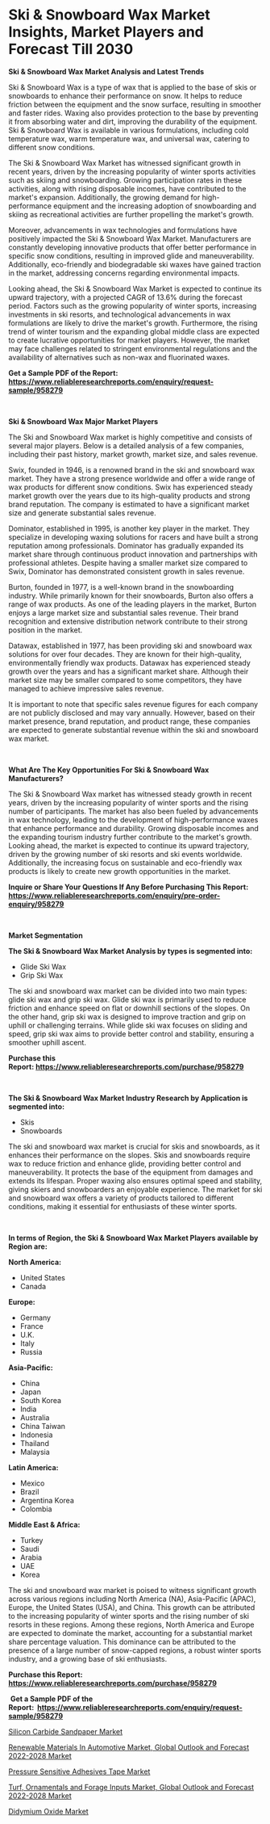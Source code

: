 <p><h1>Ski & Snowboard Wax Market Insights, Market Players and Forecast Till 2030</h1></p><p><strong>Ski & Snowboard Wax Market Analysis and Latest Trends</strong></p>
<p><p>Ski & Snowboard Wax is a type of wax that is applied to the base of skis or snowboards to enhance their performance on snow. It helps to reduce friction between the equipment and the snow surface, resulting in smoother and faster rides. Waxing also provides protection to the base by preventing it from absorbing water and dirt, improving the durability of the equipment. Ski & Snowboard Wax is available in various formulations, including cold temperature wax, warm temperature wax, and universal wax, catering to different snow conditions.</p><p>The Ski & Snowboard Wax Market has witnessed significant growth in recent years, driven by the increasing popularity of winter sports activities such as skiing and snowboarding. Growing participation rates in these activities, along with rising disposable incomes, have contributed to the market's expansion. Additionally, the growing demand for high-performance equipment and the increasing adoption of snowboarding and skiing as recreational activities are further propelling the market's growth.</p><p>Moreover, advancements in wax technologies and formulations have positively impacted the Ski & Snowboard Wax Market. Manufacturers are constantly developing innovative products that offer better performance in specific snow conditions, resulting in improved glide and maneuverability. Additionally, eco-friendly and biodegradable ski waxes have gained traction in the market, addressing concerns regarding environmental impacts.</p><p>Looking ahead, the Ski & Snowboard Wax Market is expected to continue its upward trajectory, with a projected CAGR of 13.6% during the forecast period. Factors such as the growing popularity of winter sports, increasing investments in ski resorts, and technological advancements in wax formulations are likely to drive the market's growth. Furthermore, the rising trend of winter tourism and the expanding global middle class are expected to create lucrative opportunities for market players. However, the market may face challenges related to stringent environmental regulations and the availability of alternatives such as non-wax and fluorinated waxes.</p></p>
<p><strong>Get a Sample PDF of the Report:&nbsp; <a href="https://www.reliableresearchreports.com/enquiry/request-sample/958279">https://www.reliableresearchreports.com/enquiry/request-sample/958279</a></strong></p>
<p>&nbsp;</p>
<p><strong>Ski & Snowboard Wax Major Market Players</strong></p>
<p><p>The Ski and Snowboard Wax market is highly competitive and consists of several major players. Below is a detailed analysis of a few companies, including their past history, market growth, market size, and sales revenue.</p><p>Swix, founded in 1946, is a renowned brand in the ski and snowboard wax market. They have a strong presence worldwide and offer a wide range of wax products for different snow conditions. Swix has experienced steady market growth over the years due to its high-quality products and strong brand reputation. The company is estimated to have a significant market size and generate substantial sales revenue.</p><p>Dominator, established in 1995, is another key player in the market. They specialize in developing waxing solutions for racers and have built a strong reputation among professionals. Dominator has gradually expanded its market share through continuous product innovation and partnerships with professional athletes. Despite having a smaller market size compared to Swix, Dominator has demonstrated consistent growth in sales revenue.</p><p>Burton, founded in 1977, is a well-known brand in the snowboarding industry. While primarily known for their snowboards, Burton also offers a range of wax products. As one of the leading players in the market, Burton enjoys a large market size and substantial sales revenue. Their brand recognition and extensive distribution network contribute to their strong position in the market.</p><p>Datawax, established in 1977, has been providing ski and snowboard wax solutions for over four decades. They are known for their high-quality, environmentally friendly wax products. Datawax has experienced steady growth over the years and has a significant market share. Although their market size may be smaller compared to some competitors, they have managed to achieve impressive sales revenue.</p><p>It is important to note that specific sales revenue figures for each company are not publicly disclosed and may vary annually. However, based on their market presence, brand reputation, and product range, these companies are expected to generate substantial revenue within the ski and snowboard wax market.</p></p>
<p>&nbsp;</p>
<p><strong>What Are The Key Opportunities For Ski & Snowboard Wax Manufacturers?</strong></p>
<p><p>The Ski & Snowboard Wax market has witnessed steady growth in recent years, driven by the increasing popularity of winter sports and the rising number of participants. The market has also been fueled by advancements in wax technology, leading to the development of high-performance waxes that enhance performance and durability. Growing disposable incomes and the expanding tourism industry further contribute to the market's growth. Looking ahead, the market is expected to continue its upward trajectory, driven by the growing number of ski resorts and ski events worldwide. Additionally, the increasing focus on sustainable and eco-friendly wax products is likely to create new growth opportunities in the market.</p></p>
<p><strong>Inquire or Share Your Questions If Any Before Purchasing This Report: <a href="https://www.reliableresearchreports.com/enquiry/pre-order-enquiry/958279">https://www.reliableresearchreports.com/enquiry/pre-order-enquiry/958279</a></strong></p>
<p>&nbsp;</p>
<p><strong>Market Segmentation</strong></p>
<p><strong>The Ski & Snowboard Wax Market Analysis by types is segmented into:</strong></p>
<p><ul><li>Glide Ski Wax</li><li>Grip Ski Wax</li></ul></p>
<p><p>The ski and snowboard wax market can be divided into two main types: glide ski wax and grip ski wax. Glide ski wax is primarily used to reduce friction and enhance speed on flat or downhill sections of the slopes. On the other hand, grip ski wax is designed to improve traction and grip on uphill or challenging terrains. While glide ski wax focuses on sliding and speed, grip ski wax aims to provide better control and stability, ensuring a smoother uphill ascent.</p></p>
<p><strong>Purchase this Report:&nbsp;<a href="https://www.reliableresearchreports.com/purchase/958279">https://www.reliableresearchreports.com/purchase/958279</a></strong></p>
<p>&nbsp;</p>
<p><strong>The Ski & Snowboard Wax Market Industry Research by Application is segmented into:</strong></p>
<p><ul><li>Skis</li><li>Snowboards</li></ul></p>
<p><p>The ski and snowboard wax market is crucial for skis and snowboards, as it enhances their performance on the slopes. Skis and snowboards require wax to reduce friction and enhance glide, providing better control and maneuverability. It protects the base of the equipment from damages and extends its lifespan. Proper waxing also ensures optimal speed and stability, giving skiers and snowboarders an enjoyable experience. The market for ski and snowboard wax offers a variety of products tailored to different conditions, making it essential for enthusiasts of these winter sports.</p></p>
<p>&nbsp;</p>
<p><strong>In terms of Region, the Ski & Snowboard Wax Market Players available by Region are:</strong></p>
<p>
    <p> <strong> North America: </strong>
        <ul>
            <li>United States</li>
            <li>Canada</li>
        </ul>
        </p> 
    <p> <strong> Europe: </strong>
        <ul>
            <li>Germany</li>
            <li>France</li>
            <li>U.K.</li>
            <li>Italy</li>
            <li>Russia</li>
        </ul>
        </p> 
    <p> <strong> Asia-Pacific: </strong>
        <ul>
            <li>China</li>
            <li>Japan</li>
            <li>South Korea</li>
            <li>India</li>
            <li>Australia</li>
            <li>China Taiwan</li>
            <li>Indonesia</li>
            <li>Thailand</li>
            <li>Malaysia</li>
        </ul>
        </p> 
    <p> <strong> Latin America: </strong>
        <ul>
            <li>Mexico</li>
            <li>Brazil</li>
            <li>Argentina Korea</li>
            <li>Colombia</li>
        </ul>
        </p> 
    <p> <strong> Middle East & Africa: </strong>
        <ul>
            <li>Turkey</li>
            <li>Saudi</li>
            <li>Arabia</li>
            <li>UAE</li>
            <li>Korea</li>
        </ul>
    </p>
    </p>
<p><p>The ski and snowboard wax market is poised to witness significant growth across various regions including North America (NA), Asia-Pacific (APAC), Europe, the United States (USA), and China. This growth can be attributed to the increasing popularity of winter sports and the rising number of ski resorts in these regions. Among these regions, North America and Europe are expected to dominate the market, accounting for a substantial market share percentage valuation. This dominance can be attributed to the presence of a large number of snow-capped regions, a robust winter sports industry, and a growing base of ski enthusiasts.</p></p>
<p><strong>Purchase this Report: <a href="https://www.reliableresearchreports.com/purchase/958279">https://www.reliableresearchreports.com/purchase/958279</a></strong></p>
<p>&nbsp;<strong>Get a Sample PDF of the Report:&nbsp;&nbsp;<a href="https://www.reliableresearchreports.com/enquiry/request-sample/958279">https://www.reliableresearchreports.com/enquiry/request-sample/958279</a></strong></p>
<p><strong></strong></p>
<p><p><a href="https://www.linkedin.com/pulse/silicon-carbide-sandpaper-market-size-2023-2030-global-industrial-0mwhc/">Silicon Carbide Sandpaper Market</a></p><p><a href="https://issuu.com/reportprime-2/docs/renewable-materials-in-automotive-market-global-ou?fr=xKAE9_zU1NQ">Renewable Materials In Automotive Market, Global Outlook and Forecast 2022-2028 Market</a></p><p><a href="https://medium.com/@sachintenrp23/pressure-sensitive-adhesives-tape-market-size-growth-forecast-2023-2030-e638f56595f8">Pressure Sensitive Adhesives Tape Market</a></p><p><a href="https://issuu.com/reportprime-2/docs/turf-ornamentals-and-forage-inputs-market-global-o?fr=xKAE9_zU1NQ">Turf, Ornamentals and Forage Inputs Market, Global Outlook and Forecast 2022-2028 Market</a></p><p><a href="https://www.linkedin.com/pulse/didymium-oxide-market-research-report-provides-thorough-lavoc/">Didymium Oxide Market</a></p></p>